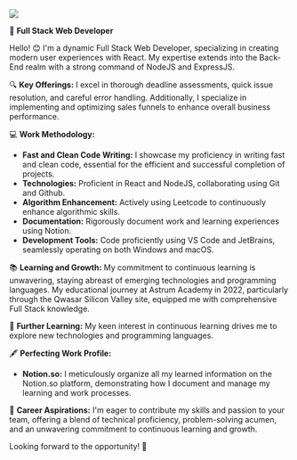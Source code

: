 <img src="https://github.com/warniGO/warniGO/assets/119101655/fa5bd696-ace5-4f2f-8904-3657f54cb59a" />

🚀 **Full Stack Web Developer**

Hello! 😊 I'm a dynamic Full Stack Web Developer, specializing in creating modern user experiences with React. My expertise extends into the Back-End realm with a strong command of NodeJS and ExpressJS.

🔍 **Key Offerings:**
I excel in thorough deadline assessments, quick issue resolution, and careful error handling. Additionally, I specialize in implementing and optimizing sales funnels to enhance overall business performance.

💻 **Work Methodology:**
- **Fast and Clean Code Writing:** I showcase my proficiency in writing fast and clean code, essential for the efficient and successful completion of projects.
- **Technologies:** Proficient in React and NodeJS, collaborating using Git and Github.
- **Algorithm Enhancement:** Actively using Leetcode to continuously enhance algorithmic skills.
- **Documentation:** Rigorously document work and learning experiences using Notion.
- **Development Tools:** Code proficiently using VS Code and JetBrains, seamlessly operating on both Windows and macOS.

📚 **Learning and Growth:**
My commitment to continuous learning is unwavering, staying abreast of emerging technologies and programming languages. My educational journey at Astrum Academy in 2022, particularly through the Qwasar Silicon Valley site, equipped me with comprehensive Full Stack knowledge.

🌱 **Further Learning:**
My keen interest in continuous learning drives me to explore new technologies and programming languages.

🖋️ **Perfecting Work Profile:**
- **Notion.so:** I meticulously organize all my learned information on the Notion.so platform, demonstrating how I document and manage my learning and work processes.

💼 **Career Aspirations:**
I'm eager to contribute my skills and passion to your team, offering a blend of technical proficiency, problem-solving acumen, and an unwavering commitment to continuous learning and growth.

Looking forward to the opportunity! 🚀

